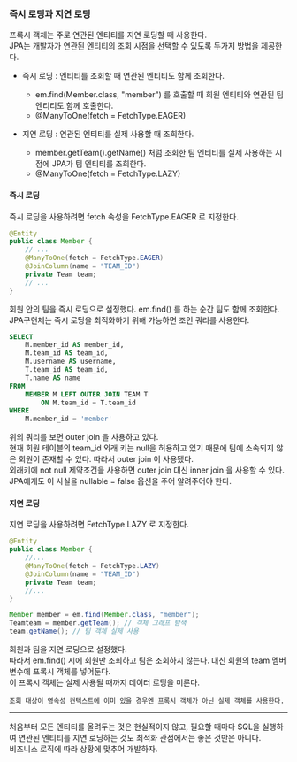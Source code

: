 ### 즉시 로딩과 지연 로딩 

프록시 객체는 주로 연관된 엔티티를 지연 로딩할 때 사용한다.  
JPA는 개발자가 연관된 엔티티의 조회 시점을 선택할 수 있도록 두가지 방법을 제공한다.  

- 즉시 로딩 : 엔티티를 조회할 때 연관된 엔티티도 함께 조회한다.
    - em.find(Member.class, "member") 를 호출할 때 회원 엔티티와 연관된 팀 엔티티도 함께 호출한다.
    - @ManyToOne(fetch = FetchType.EAGER)
    
- 지연 로딩 : 연관된 엔티티를 실제 사용할 때 조회한다.
    - member.getTeam().getName() 처럼 조회한 팀 엔티티를 실제 사용하는 시점에 JPA가 팀 엔티티를 조회한다.
    - @ManyToOne(fetch = FetchType.LAZY)
    
#### 즉시 로딩
즉시 로딩을 사용하려면 fetch 속성을 FetchType.EAGER 로 지정한다. 

```java
@Entity 
public class Member {
    // ...
    @ManyToOne(fetch = FetchType.EAGER)
    @JoinColumn(name = "TEAM_ID")
    private Team team;
    // ...
}
```

회원 안의 팀을 즉시 로딩으로 설정했다. em.find() 를 하는 순간 팀도 함께 조회한다.  
JPA구현체는 즉시 로딩을 최적화하기 위해 가능하면 조인 쿼리를 사용한다.

```SQL
SELECT
    M.member_id AS member_id,
    M.team_id AS team_id,
    M.username AS username,
    T.team_id AS team_id,
    T.name AS name
FROM
    MEMBER M LEFT OUTER JOIN TEAM T
        ON M.team_id = T.team_id
WHERE
    M.member_id = 'member'
```

위의 쿼리를 보면 outer join 을 사용하고 있다.  
현재 회원 테이블의 team_id 외래 키는 null을 허용하고 있기 때문에 팀에 소속되지 않은 회원이 존재할 수 있다. 따라서 outer join 이 사용됐다.  
외래키에 not null 제약조건을 사용하면 outer join 대신 inner join 을 사용할 수 있다.  
JPA에게도 이 사실을 nullable = false 옵션을 주어 알려주어야 한다.  

#### 지연 로딩 
지연 로딩을 사용하려면 FetchType.LAZY 로 지정한다. 

```java
@Entity 
public class Member {
    //...
    @ManyToOne(fetch = FetchType.LAZY)
    @JoinColumn(name = "TEAM_ID")
    private Team team;
    //...
}
```  

```java
Member member = em.find(Member.class, "member");
Teamteam = member.getTeam(); // 객체 그래프 탐색
team.getName(); // 팀 객체 실제 사용
```

회원과 팀을 지연 로딩으로 설정했다.  
따라서 em.find() 시에 회원만 조회하고 팀은 조회하지 않는다. 대신 회원의 team 멤버변수에 프록시 객체를 넣어둔다.  
이 프록시 객체는 실제 사용될 때까지 데이터 로딩을 미룬다.  

```
조회 대상이 영속성 컨텍스트에 이미 있을 경우엔 프록시 객체가 아닌 실제 객체를 사용한다.
```

---
처음부터 모든 엔티티를 올려두는 것은 현실적이지 않고, 필요할 때마다 SQL을 실행하여 연관된 엔티티를 지연 로딩하는 것도 최적화 관점에서는 좋은 것만은 아니다.  
비즈니스 로직에 따라 상황에 맞추어 개발하자.
